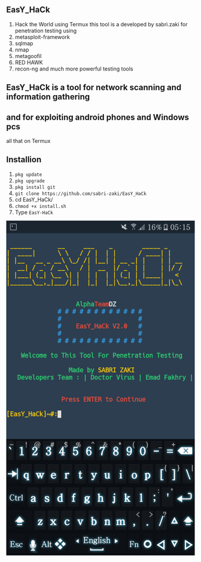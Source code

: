 ## EasY_HaCk
1. Hack the World using Termux
this tool is a developed by sabri.zaki for penetration testing using 
2. metasploit-framework 
3. sqlmap 
4. nmap 
5. metagoofil 
6. RED HAWK 
7. recon-ng and much more powerful testing tools
## EasY_HaCk is a tool for network scanning and information gathering 
## and for exploiting android phones and Windows pcs 
all that on Termux
## Installion
1. `pkg update`
2. `pkg upgrade`
3. `pkg install git`
4. `git clone https://github.com/sabri-zaki/EasY_HaCk`
5. cd EasY_HaCk/
6. `chmod +x install.sh`
7. Type `EasY-HaCk`

![](.modules/EasY_HaCk.png)
